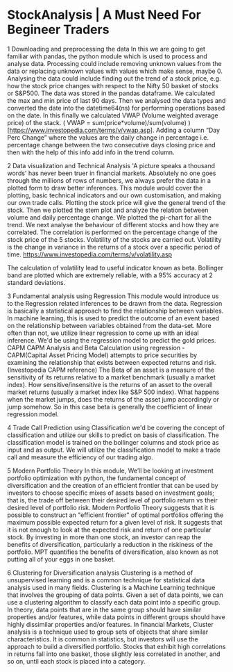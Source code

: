 # StockAnalysis | A Must Need For Begineer Traders
1 Downloading and preprocessing the data
In this we are going to get familiar with pandas, the python module which is used to process and analyse data. Processing could include removing unknown values from the data or replacing unknown values with values which make sense, maybe 0. Analysing the data could include finding out the trend of a stock price, e.g. how the stock price changes with respect to the Nifty 50 basket of stocks or S&P500. The data was stored in the pandas dataframe. We calculated the max and min price of last 90 days. Then we analysed the data types and converted the date into the datetime64(ns) for performing operations based on the date. In this finally we calculated VWAP (Volume weighted average price) of the stack. ( VWAP = sum(price*volume)/sum(volume) ) [https://www.investopedia.com/terms/v/vwap.asp].
Adding a column “Day Perc Change” where the values are the daily change in percentage i.e. percentage change between the two consecutive days closing price and then with the help of this info add info in the trend column.

2 Data visualization and Technical Analysis
'A picture speaks a thousand words' has never been truer in financial markets. Absolutely no one goes through the millions of rows of numbers, we always prefer the data in a plotted form to draw better inferences. This module would cover the plotting, basic technical indicators and our own customisation, and making our own trade calls. Plotting the stock price will give the general trend of the stock. Then we plotted the stem plot and analyze the relation between volume and daily percentage change.  We plotted the pi-chart for all the trend. 
We next analyse the behaviour of different stocks and how they are correlated. The correlation is performed on the percentage change of the stock price of the 5 stocks. Volatility of the stocks are carried out. Volatility is the change in variance in the returns of a stock over a specific period of time. https://www.investopedia.com/terms/v/volatility.asp

The calculation of volatility lead to useful indicator known as beta. Bollinger band are plotted which are extremely reliable, with a 95% accuracy at 2 standard deviations. 

3 Fundamental analysis using Regression
This module would introduce us to the Regression related inferences to be drawn from the data. Regression is basically a statistical approach to find the relationship between variables. In machine learning, this is used to predict the outcome of an event based on the relationship between variables obtained from the data-set. More often than not, we utilize linear regression to come up with an ideal inference. We'd be using the regression model to predict the gold prices.
CAPM CAPM Analysis and Beta Calculation using regression -
CAPM(Capital Asset Pricing Model) attempts to price securities by examining the relationship that exists between expected returns and risk. (Investopedia CAPM reference) The Beta of an asset is a measure of the sensitivity of its returns relative to a market benchmark (usually a market index). How sensitive/insensitive is the returns of an asset to the overall market returns (usually a market index like S&P 500 index). What happens when the market jumps, does the returns of the asset jump accordingly or jump somehow. So in this case beta is generally the coefficient of linear regression model.

4 Trade Call Prediction using Classification
we'd be covering the concept of classification and utilize our skills to predict on basis of classification. The classification model is trained on the bollinger columns and stock price as input and as output. We will utilize the classification model to make a trade call and measure the efficiency of our trading algo. 

5 Modern Portfolio Theory
In this module, We’ll be looking at investment portfolio optimization with python, the fundamental concept of diversification and the creation of an efficient frontier that can be used by investors to choose specific mixes of assets based on investment goals; that is, the trade off between their desired level of portfolio return vs their desired level of portfolio risk.
Modern Portfolio Theory suggests that it is possible to construct an "efficient frontier" of optimal portfolios offering the maximum possible expected return for a given level of risk. It suggests that it is not enough to look at the expected risk and return of one particular stock. By investing in more than one stock, an investor can reap the benefits of diversification, particularly a reduction in the riskiness of the portfolio. MPT quantifies the benefits of diversification, also known as not putting all of your eggs in one basket. 

6 Clustering for Diversification analysis
Clustering is a method of unsupervised learning and is a common technique for statistical data analysis used in many fields.
Clustering is a Machine Learning technique that involves the grouping of data points. Given a set of data points, we can use a clustering algorithm to classify each data point into a specific group. In theory, data points that are in the same group should have similar properties and/or features, while data points in different groups should have highly dissimilar properties and/or features.
In financial Markets, Cluster analysis is a technique used to group sets of objects that share similar characteristics. It is common in statistics, but investors will use the approach to build a diversified portfolio. Stocks that exhibit high correlations in returns fall into one basket, those slightly less correlated in another, and so on, until each stock is placed into a category.

